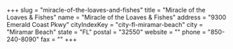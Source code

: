 +++
slug = "miracle-of-the-loaves-and-fishes"
title = "Miracle of the Loaves & Fishes"
name = "Miracle of the Loaves & Fishes"
address = "9300 Emerald Coast Pkwy"
cityIndexKey = "city-fl-miramar-beach"
city = "Miramar Beach"
state = "FL"
postal = "32550"
website = ""
phone = "850-240-8090"
fax = ""
+++
